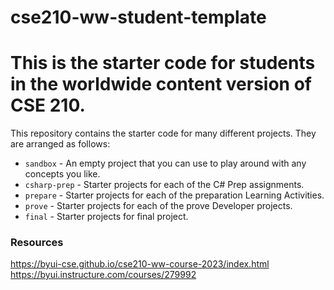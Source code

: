 # cse210-ww-student-template
# This is the starter code for students in the worldwide content version of CSE 210.

This repository contains the starter code for many different projects. They are arranged as follows:

* `sandbox` - An empty project that you can use to play around with any concepts you like.
* `csharp-prep` - Starter projects for each of the C# Prep assignments.
* `prepare` - Starter projects for each of the preparation Learning Activities.
* `prove` - Starter projects for each of the prove Developer projects.
* `final` - Starter projects for final project.



### Resources

https://byui-cse.github.io/cse210-ww-course-2023/index.html
https://byui.instructure.com/courses/279992
